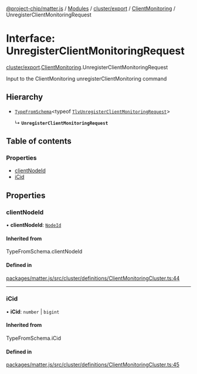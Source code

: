 [@project-chip/matter.js](../README.md) / [Modules](../modules.md) / [cluster/export](../modules/cluster_export.md) / [ClientMonitoring](../modules/cluster_export.ClientMonitoring.md) / UnregisterClientMonitoringRequest

# Interface: UnregisterClientMonitoringRequest

[cluster/export](../modules/cluster_export.md).[ClientMonitoring](../modules/cluster_export.ClientMonitoring.md).UnregisterClientMonitoringRequest

Input to the ClientMonitoring unregisterClientMonitoring command

## Hierarchy

- [`TypeFromSchema`](../modules/tlv_export.md#typefromschema)\<typeof [`TlvUnregisterClientMonitoringRequest`](../modules/cluster_export.ClientMonitoring.md#tlvunregisterclientmonitoringrequest)\>

  ↳ **`UnregisterClientMonitoringRequest`**

## Table of contents

### Properties

- [clientNodeId](cluster_export.ClientMonitoring.UnregisterClientMonitoringRequest.md#clientnodeid)
- [iCid](cluster_export.ClientMonitoring.UnregisterClientMonitoringRequest.md#icid)

## Properties

### clientNodeId

• **clientNodeId**: [`NodeId`](../modules/datatype_export.md#nodeid)

#### Inherited from

TypeFromSchema.clientNodeId

#### Defined in

[packages/matter.js/src/cluster/definitions/ClientMonitoringCluster.ts:44](https://github.com/project-chip/matter.js/blob/2d9f2165d2672864fda3496a6d0d5f93597f82c6/packages/matter.js/src/cluster/definitions/ClientMonitoringCluster.ts#L44)

___

### iCid

• **iCid**: `number` \| `bigint`

#### Inherited from

TypeFromSchema.iCid

#### Defined in

[packages/matter.js/src/cluster/definitions/ClientMonitoringCluster.ts:45](https://github.com/project-chip/matter.js/blob/2d9f2165d2672864fda3496a6d0d5f93597f82c6/packages/matter.js/src/cluster/definitions/ClientMonitoringCluster.ts#L45)

